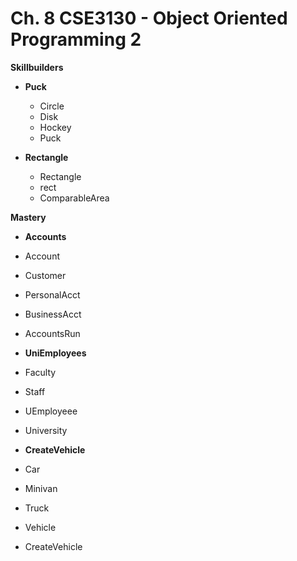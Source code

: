# Ch. 8 CSE3130 - Object Oriented Programming 2

**Skillbuilders**

- **Puck**
    - Circle
    - Disk
    - Hockey
    - Puck

- **Rectangle**
  - Rectangle
  - rect
  - ComparableArea

**Mastery**

- **Accounts**
- Account
- Customer
- PersonalAcct
- BusinessAcct
- AccountsRun

- **UniEmployees**
- Faculty
- Staff
- UEmployeee
- University

- **CreateVehicle**
- Car
- Minivan
- Truck
- Vehicle
- CreateVehicle
